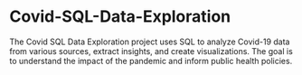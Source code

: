 # Covid-SQL-Data-Exploration
The Covid SQL Data Exploration project uses SQL to analyze Covid-19 data from various sources, extract insights, and create visualizations. The goal is to understand the impact of the pandemic and inform public health policies.
